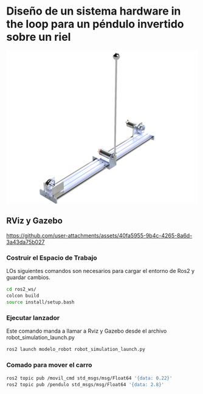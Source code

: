 # Diseño de un sistema hardware in the loop para un péndulo invertido sobre un riel
![Pendulo](https://github.com/Nava844/Dise-no-de-un-sistema-hardware-in-the-loop-para-un-p-endulo-invertido-sobre-un-riel/blob/main/ros2_ws/src/Renders/Pendulo%20de%20furuta.png)
## RViz y Gazebo
https://github.com/user-attachments/assets/40fa5955-9b4c-4265-8a6d-3a43da75b027
### Costruir el Espacio de Trabajo
LOs siguientes comandos son necesarios para cargar el entorno de Ros2 y guardar cambios.
```bash
cd ros2_ws/
colcon build
source install/setup.bash
```
### Ejecutar lanzador
Este comando manda a llamar a Rviz y Gazebo desde el archivo robot_simulation_launch.py
```bash
ros2 launch modelo_robot robot_simulation_launch.py
```
### Comado para mover el carro
```bash
ros2 topic pub /movil_cmd std_msgs/msg/Float64 '{data: 0.22}'
ros2 topic pub /pendulo std_msgs/msg/Float64 '{data: 2.8}'
```
